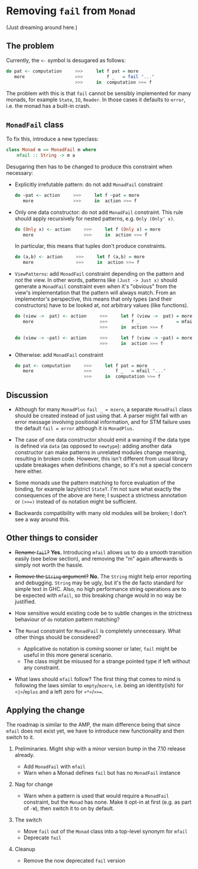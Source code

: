 Removing `fail` from `Monad`
============================

(Just dreaming around here.)



The problem
-----------


Currently, the `<-` symbol is desugared as follows:

```haskell
do pat <- computation     >>>     let f pat = more
   more                   >>>         f _   = fail "..."
                          >>>     in  computation >>= f
```

The problem with this is that `fail` cannot be sensibly implemented for many
monads, for example `State`, `IO`, `Reader`. In those cases it defaults to
`error`, i.e. the monad has a built-in crash.



`MonadFail` class
-----------------

To fix this, introduce a new typeclass:

```haskell
class Monad m => MonadFail m where
    mfail :: String -> m a
```

Desugaring then has to be changed to produce this constraint when necessary:

- Explicitly irrefutable pattern: do not add `MonadFail` constraint

    ```haskell
    do ~pat <- action     >>>     let f ~pat = more
       more               >>>     in  action >>= f
    ```



- Only one data constructor: do not add `MonadFail` constraint. This rule
  should apply recursively for nested patterns, e.g. `Only (Only' x)`.

    ```haskell
    do (Only x) <- action     >>>     let f (Only x) = more
       more                   >>>     in  action >>= f
    ```

  In particular, this means that tuples don't produce constraints.

    ```haskell
    do (a,b) <- action     >>>     let f (a,b) = more
       more                >>>     in  action >>= f
    ```



- `ViewPatterns`: add `MonadFail` constraint depending on the pattern and *not*
  the view. In other words, patterns like `(Just -> Just x)` should generate a
  `MonadFail` constraint even when it's "obvious" from the view's
  implementation that the pattern will always match. From an implementor's
  perspective, this means that only types (and their constructors) have to be
  looked at, not arbitrary values (like functions).

    ```haskell
    do (view ->  pat) <- action     >>>     let f (view ->  pat) = more
       more                         >>>         f _              = mfail "..."
                                    >>>     in  action >>= f

    do (view -> ~pat) <- action     >>>     let f (view -> ~pat) = more
                                    >>>     in  action >>= f
    ```



- Otherwise: add `MonadFail` constraint

    ```haskell
    do pat <- computation     >>>     let f pat = more
       more                   >>>         f _   = mfail "..."
                              >>>     in  computation >>= f
    ```



Discussion
----------

- Although for many `MonadPlus` `fail _ = mzero`, a separate `MonadFail` class
  should be created instead of just using that. A parser might fail with an
  error message involving positional information, and for STM failure uses the
  default `fail = error` although it is `MonadPlus`.

- The case of one data constructor should emit a warning if the data type is
  defined via `data` (as opposed to `newtype`): adding another data constructor
  can make patterns in unrelated modules change meaning, resulting in broken
  code. However, this isn't different from usual library update breakages when
  definitions change, so it's not a special concern here either.

- Some monads use the pattern matching to force evaluation of the binding, for
  example lazy/strict `StateT`. I'm not sure what exactly the consequences of
  the above are here; I suspect a strictness annotation or `(>>=)` instead of
  `do` notation might be sufficient.

- Backwards compatibility with many old modules will be broken; I don't see a
  way around this.




Other things to consider
------------------------

- ~~Rename `fail`?~~ **Yes.** Introducing `mfail` allows us to do a smooth
  transition easily (see below section), and removing the "m" again afterwards
  is simply not worth the hassle.

- ~~Remove the `String` argument?~~ **No.** The `String`  might help error
  reporting and debugging. `String` may be ugly, but it's the de facto standard
  for simple text in GHC. Also, no high performance string operations are to be
  expected with `mfail`, so this breaking change would in no way be justified.

- How sensitive would existing code be to subtle changes in the strictness
  behaviour of `do` notation pattern matching?

- The `Monad` constraint for `MonadFail` is completely unnecessary. What other
  things should be considered?

  - Applicative `do` notation is coming sooner or later, `fail` might be useful
    in this more general scenario.
  - The class might be misused for a strange pointed type if left without
    any constraint.

- What laws should `mfail` follow? The first thing that comes to mind is
  following the laws similar to `empty`/`mzero`, i.e. being an identity(ish) for `<|>`/`mplus` and a left zero for `<*>`/`>>=`.


Applying the change
-------------------

The roadmap is similar to the AMP, the main difference being that since `mfail`
does not exist yet, we have to introduce new functionality and then switch to
it.

1. Preliminaries. Might ship with a minor version bump in the 7.10 release
   already.

   - Add `MonadFail` with `mfail`
   - Warn when a Monad defines `fail` but has no `MonadFail` instance

2. Nag for change

   - Warn when a pattern is used that would require a `MonadFail` constraint,
     but the `Monad` has none. Make it opt-in at first (e.g. as part of `-W`),
     then switch it to on by default.

3. The switch

   - Move `fail` out of the `Monad` class into a top-level synonym for `mfail`
   - Deprecate `fail`

4. Cleanup

   - Remove the now deprecated `fail` version
